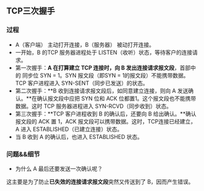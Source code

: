 ## TCP三次握手

### 过程

- A（客户端） 主动打开连接，B（服务器） 被动打开连接。
- 一开始，B 的TCP 服务器进程处于 LISTEN（收听）状态，等待客户的连接请求。
- 第一次握手：**A 在打算建立 TCP 连接时，向 B 发出连接请求报文段**，首部中的 同步位 SYN = 1。SYN 报文段（即SYN = 1的报文段）不能携带数据。TCP 客户进程进入 SYN-SENT（同步已发送）的状态。
- 第二次握手：**B 收到连接请求报文段后，如同意建立连接，则向 A 发送确认。**在确认报文段中应把 SYN 位和 ACK 位都置1。这个报文段也不能携带数据。这时 TCP 服务器进程进入 SYN-RCVD（同步收到）状态。
- 第三次握手：**TCP 客户进程收到 B 的确认后，还要向 B 给出确认。**确认报文段的 ACK 置 1，ACK 报文段可以携带数据。这时，TCP连接已经建立，A 进入 ESTABLISHED（已建立连接）状态。
- 当 B 收到 A 的确认后，也进入 ESTABLISHED 状态。

### 问题&&细节

- 为什么 A 最后还要发送一次确认呢？

这主要是为了防止**已失效的连接请求报文段**突然又传送到了 B，因而产生错误。